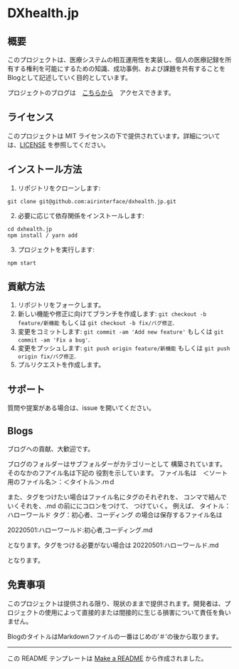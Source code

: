 # DXhealth.jp

## 概要

このプロジェクトは、医療システムの相互運用性を実装し、個人の医療記録を所有する権利を可能にするための知識、成功事例、および課題を共有することをBlogとして記述していく目的としています。


プロジェクトのブログは　[こちらから](https://dxhealth.jp)　アクセスできます。


## ライセンス

このプロジェクトは MIT ライセンスの下で提供されています。詳細については、[LICENSE](LICENSE) を参照してください。

## インストール方法

1. リポジトリをクローンします:

```
git clone git@github.com:airinterface/dxhealth.jp.git
```

2. 必要に応じて依存関係をインストールします:

```
cd dxhealth.jp
npm install / yarn add
```

3. プロジェクトを実行します:

```
npm start
```

## 貢献方法

1. リポジトリをフォークします。
2. 新しい機能や修正に向けてブランチを作成します: `git checkout -b feature/新機能` もしくは `git checkout -b fix/バグ修正`.
3. 変更をコミットします: `git commit -am 'Add new feature'` もしくは `git commit -am 'Fix a bug'`.
4. 変更をプッシュします: `git push origin feature/新機能` もしくは `git push origin fix/バグ修正`.
5. プルリクエストを作成します。

## サポート

質問や提案がある場合は、issue を開いてください。


## Blogs 

ブログへの貢献、大歓迎です。

ブログのフォルダーはサブフォルダーがカテゴリーとして
構築されています。そのなかのフアイル名は下記の
役割を示しています。
ファイル名は　＜ソート用のファイル名＞：＜タイトル＞.ｍｄ


また、タグをつけたい場合はファイル名にタグのそれぞれを、
コンマで結んでいくそれを、.md の前ににコロンをつけて、
つけていく。
例えば、
タイトル：ハローワールド
タグ：初心者、コーディング
の場合は保存するファイル名は

20220501:ハローワールド:初心者,コーディング.md

となります。タグをつける必要がない場合は
20220501:ハローワールド.md

となります。



## 免責事項

このプロジェクトは提供される限り、現状のままで提供されます。開発者は、プロジェクトの使用によって直接的または間接的に生じる損害について責任を負いません。





BlogのタイトルはMarkdownファイルの一番はじめの’＃’の後から取ります。

---

この README テンプレートは [Make a README](https://www.makeareadme.com/) から作成されました。
